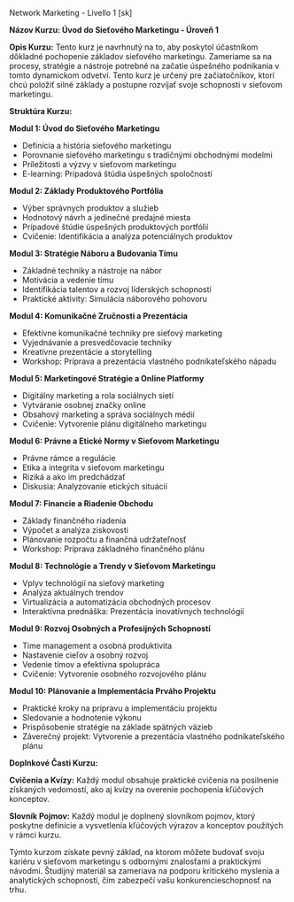 Network Marketing - Livello 1 [sk]

**Názov Kurzu: Úvod do Sieťového Marketingu - Úroveň 1**

**Opis Kurzu:**
Tento kurz je navrhnutý na to, aby poskytol účastníkom dôkladné pochopenie základov sieťového marketingu. Zameriame sa na procesy, stratégie a nástroje potrebné na začatie úspešného podnikania v tomto dynamickom odvetví. Tento kurz je určený pre začiatočníkov, ktorí chcú položiť silné základy a postupne rozvíjať svoje schopnosti v sieťovom marketingu.

**Struktúra Kurzu:**

**Modul 1: Úvod do Sieťového Marketingu**
- Definícia a história sieťového marketingu
- Porovnanie sieťového marketingu s tradičnými obchodnými modelmi
- Príležitosti a výzvy v sieťovom marketingu
- E-learning: Prípadová štúdia úspešných spoločností

**Modul 2: Základy Produktového Portfólia**
- Výber správnych produktov a služieb
- Hodnotový návrh a jedinečné predajné miesta 
- Prípadové štúdie úspešných produktových portfólií
- Cvičenie: Identifikácia a analýza potenciálnych produktov

**Modul 3: Stratégie Náboru a Budovania Tímu**
- Základné techniky a nástroje na nábor
- Motivácia a vedenie tímu
- Identifikácia talentov a rozvoj líderských schopností
- Praktické aktivity: Simulácia náborového pohovoru

**Modul 4: Komunikačné Zručnosti a Prezentácia**
- Efektívne komunikačné techniky pre sieťový marketing
- Vyjednávanie a presvedčovacie techniky
- Kreatívne prezentácie a storytelling
- Workshop: Príprava a prezentácia vlastného podnikateľského nápadu

**Modul 5: Marketingové Stratégie a Online Platformy**
- Digitálny marketing a rola sociálnych sietí
- Vytváranie osobnej značky online
- Obsahový marketing a správa sociálnych médií
- Cvičenie: Vytvorenie plánu digitálneho marketingu

**Modul 6: Právne a Etické Normy v Sieťovom Marketingu**
- Právne rámce a regulácie
- Etika a integrita v sieťovom marketingu
- Riziká a ako im predchádzať
- Diskusia: Analyzovanie etických situácií

**Modul 7: Financie a Riadenie Obchodu**
- Základy finančného riadenia
- Výpočet a analýza ziskovosti
- Plánovanie rozpočtu a finančná udržateľnosť
- Workshop: Príprava základného finančného plánu

**Modul 8: Technológie a Trendy v Sieťovom Marketingu**
- Vplyv technológií na sieťový marketing
- Analýza aktuálnych trendov
- Virtualizácia a automatizácia obchodných procesov
- Interaktívna prednáška: Prezentácia inovatívnych technológií

**Modul 9: Rozvoj Osobných a Profesijných Schopností**
- Time management a osobná produktivita
- Nastavenie cieľov a osobný rozvoj
- Vedenie tímov a efektívna spolupráca
- Cvičenie: Vytvorenie osobného rozvojového plánu

**Modul 10: Plánovanie a Implementácia Prváho Projektu**
- Praktické kroky na prípravu a implementáciu projektu
- Sledovanie a hodnotenie výkonu
- Prispôsobenie stratégie na základe spätných väzieb
- Záverečný projekt: Vytvorenie a prezentácia vlastného podnikateľského plánu

**Doplnkové Časti Kurzu:**

**Cvičenia a Kvízy:** Každý modul obsahuje praktické cvičenia na posilnenie získaných vedomostí, ako aj kvízy na overenie pochopenia kľúčových konceptov.

**Slovník Pojmov:** Každý modul je doplnený slovníkom pojmov, ktorý poskytne definície a vysvetlenia kľúčových výrazov a konceptov použitých v rámci kurzu.

Týmto kurzom získate pevný základ, na ktorom môžete budovať svoju kariéru v sieťovom marketingu s odbornými znalosťami a praktickými návodmi. Študijný materiál sa zameriava na podporu kritického myslenia a analytických schopností, čím zabezpečí vašu konkurencieschopnosť na trhu.